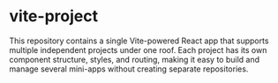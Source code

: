 # vite-project
 This repository contains a single Vite-powered React app that supports multiple independent projects under one roof. Each project has its own component structure, styles, and routing, making it easy to build and manage several mini-apps without creating separate repositories.
